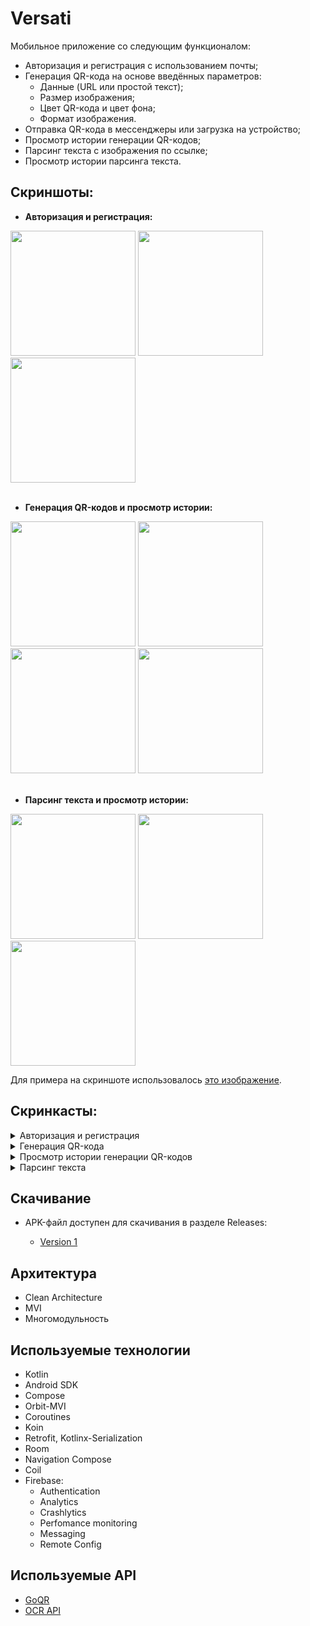 # Versati

  Мобильное приложение со следующим функционалом:
* Авторизация и регистрация с использованием почты;
* Генерация QR-кода на основе введённых параметров:
  - Данные (URL или простой текст);
  - Размер изображения;
  - Цвет QR-кода и цвет фона;
  - Формат изображения.
* Отправка QR-кода в мессенджеры или загрузка на устройство;
* Просмотр истории генерации QR-кодов;
* Парсинг текста с изображения по ссылке;
* Просмотр истории парсинга текста.

## Скриншоты:
* **Авторизация и регистрация:**
<image src='https://github.com/arshapshap/versati/assets/48681339/5ef80259-70fc-405c-a96b-35dbeddc55f8' width=200 />
<image src='https://github.com/arshapshap/versati/assets/48681339/a94402f1-882a-4377-87d7-7a3f76dfe3bb' width=200 />
<image src='https://github.com/arshapshap/versati/assets/48681339/7b703312-df6a-4740-9e1a-eec948a621cd' width=200 />
<br>
<br>

* **Генерация QR-кодов и просмотр истории:**

<image src='https://github.com/arshapshap/versati/assets/48681339/d8fd7512-c40c-4094-9d69-5436da73cfb8' width=200 />
<image src='https://github.com/arshapshap/versati/assets/48681339/298e335d-6840-4d25-9dcf-56de8dd89eec' width=200 />
<image src='https://github.com/arshapshap/versati/assets/48681339/c3abb274-592a-4af3-adcd-97b3ad6b0e38' width=200 />
<image src='https://github.com/arshapshap/versati/assets/48681339/459f374a-7d72-495b-8348-6b9defb1eeaa' width=200 />
<br>
<br>

* **Парсинг текста и просмотр истории:**

<image src='https://github.com/arshapshap/versati/assets/48681339/a6726ae5-10be-4413-add9-09fcb3572416' width=200 />
<image src='https://github.com/arshapshap/versati/assets/48681339/3049303f-9ad9-4c7d-ba45-621c4cb44270' width=200 />
<image src='https://github.com/arshapshap/versati/assets/48681339/c426975d-fe38-4264-8071-5b3c82ca877f' width=200 />

Для примера на скриншоте использовалось [это изображение](https://favim.com/pd/s6/orig/61/text-harry-potter-hermione-Favim.com-576725.jpg).

## Скринкасты:
<details><summary>Авторизация и регистрация</summary>
<br>
  <image src='https://github.com/arshapshap/versati/assets/48681339/5534a2bf-907a-498f-a208-2b34086e412e' width=200 />
</details>
<details><summary>Генерация QR-кода</summary>
<br>
  <image src='https://github.com/arshapshap/versati/assets/48681339/6a4e888a-2ad2-4840-97e8-8fb53041e6b7' width=200 />
</details>
<details><summary>Просмотр истории генерации QR-кодов</summary>
<br>
  <image src='https://github.com/arshapshap/versati/assets/48681339/5a0f49aa-faed-4216-82f9-18c64620f788' width=200 />
</details>
<details><summary>Парсинг текста</summary>
<br>
  <image src='https://github.com/arshapshap/versati/assets/48681339/9f95ed99-7182-4cd0-ae36-c59c77d4b73e' width=200 />
    
Для примера на скринкасте использовался [этот файл](https://api.slingacademy.com/v1/sample-data/files/text-and-images.pdf).
</details>


## Скачивание
      
  * APK-файл доступен для скачивания в разделе Releases:

    - [Version 1](https://github.com/arshapshap/versati/releases/tag/v1)

## Архитектура
* Clean Architecture
* MVI
* Многомодульность

## Используемые технологии
* Kotlin
* Android SDK
* Compose
* Orbit-MVI
* Coroutines
* Koin
* Retrofit, Kotlinx-Serialization
* Room
* Navigation Compose
* Coil
* Firebase:
  - Authentication
  - Analytics
  - Crashlytics
  - Perfomance monitoring
  - Messaging
  - Remote Config

## Используемые API
* [GoQR](https://goqr.me/api/)
* [OCR API](https://ocr.space/OCRAPI)
